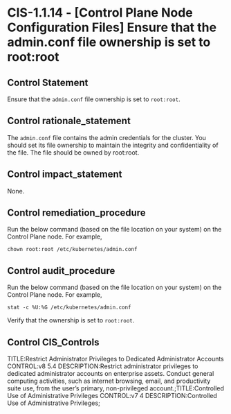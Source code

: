 # CIS-1.1.14 - \[Control Plane Node Configuration Files\] Ensure that the admin.conf file ownership is set to root:root

## Control Statement

Ensure that the `admin.conf` file ownership is set to `root:root`.

## Control rationale_statement

The `admin.conf` file contains the admin credentials for the cluster. You should set its file ownership to maintain the integrity and confidentiality of the file. The file should be owned by root:root.

## Control impact_statement

None.

## Control remediation_procedure

Run the below command (based on the file location on your system) on the Control Plane node. For example,

```
chown root:root /etc/kubernetes/admin.conf
```

## Control audit_procedure

Run the below command (based on the file location on your system) on the Control Plane node. For example,

```
stat -c %U:%G /etc/kubernetes/admin.conf
```

Verify that the ownership is set to `root:root`.

## Control CIS_Controls

TITLE:Restrict Administrator Privileges to Dedicated Administrator Accounts CONTROL:v8 5.4 DESCRIPTION:Restrict administrator privileges to dedicated administrator accounts on enterprise assets. Conduct general computing activities, such as internet browsing, email, and productivity suite use, from the user’s primary, non-privileged account.;TITLE:Controlled Use of Administrative Privileges CONTROL:v7 4 DESCRIPTION:Controlled Use of Administrative Privileges;
